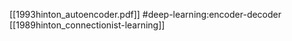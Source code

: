 [[1993hinton_autoencoder.pdf]]
#deep-learning:encoder-decoder
[[1989hinton_connectionist-learning]]

